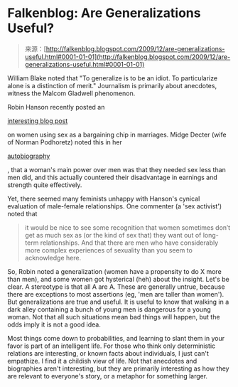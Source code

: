 <!--yml
category: 未分类
date: 2024-05-12 21:41:28
-->

# Falkenblog: Are Generalizations Useful?

> 来源：[http://falkenblog.blogspot.com/2009/12/are-generalizations-useful.html#0001-01-01](http://falkenblog.blogspot.com/2009/12/are-generalizations-useful.html#0001-01-01)

William Blake noted that "To generalize is to be an idiot. To particularize alone is a distinction of merit." Journalism is primarily about anecdotes, witness the Malcom Gladwell phenomenon.

Robin Hanson recently posted an

[interesting blog post](http://www.overcomingbias.com/2009/12/married-sex.html#comments)

on women using sex as a bargaining chip in marriages. Midge Decter (wife of Norman Podhoretz) noted this in her

[autobiography](http://www.amazon.com/Old-Wifes-Tale-Seven-Decades/dp/0060394285)

, that a woman's main power over men was that they needed sex less than men did, and this actually countered their disadvantage in earnings and strength quite effectively.

Yet, there seemed many feminists unhappy with Hanson's cynical evaluation of male-female relationships. One commenter (a 'sex activist') noted that

> it would be nice to see some recognition that women sometimes don’t get as much sex as (or the kind of sex that) they want out of long-term relationships. And that there are men who have considerably more complex experiences of sexuality than you seem to acknowledge here.

So, Robin noted a generalization (women have a propensity to do X more than men), and some women got hysterical (heh) about the insight. Let's be clear. A stereotype is that all A are A. These are generally untrue, because there are exceptions to most assertions (eg, 'men are taller than women'). But generalizations are true and useful. It is useful to know that walking in a dark alley containing a bunch of young men is dangerous for a young woman. Not that all such situations mean bad things will happen, but the odds imply it is not a good idea.

Most things come down to probabilities, and learning to slant them in your favor is part of an intelligent life. For those who think only deterministic relations are interesting, or known facts about individuals, I just can't empathize. I find it a childish view of life. Not that anecdotes and biographies aren't interesting, but they are primarily interesting as how they are relevant to everyone's story, or a metaphor for something larger.
